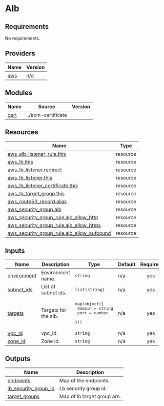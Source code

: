 # Alb

<!-- BEGIN_TF_DOCS -->
## Requirements

No requirements.

## Providers

| Name | Version |
|------|---------|
| <a name="provider_aws"></a> [aws](#provider\_aws) | n/a |

## Modules

| Name | Source | Version |
|------|--------|---------|
| <a name="module_cert"></a> [cert](#module\_cert) | ../acm-certificate |  |

## Resources

| Name | Type |
|------|------|
| [aws_alb_listener_rule.this](https://registry.terraform.io/providers/hashicorp/aws/latest/docs/resources/alb_listener_rule) | resource |
| [aws_lb.this](https://registry.terraform.io/providers/hashicorp/aws/latest/docs/resources/lb) | resource |
| [aws_lb_listener.redirect](https://registry.terraform.io/providers/hashicorp/aws/latest/docs/resources/lb_listener) | resource |
| [aws_lb_listener.this](https://registry.terraform.io/providers/hashicorp/aws/latest/docs/resources/lb_listener) | resource |
| [aws_lb_listener_certificate.this](https://registry.terraform.io/providers/hashicorp/aws/latest/docs/resources/lb_listener_certificate) | resource |
| [aws_lb_target_group.this](https://registry.terraform.io/providers/hashicorp/aws/latest/docs/resources/lb_target_group) | resource |
| [aws_route53_record.alias](https://registry.terraform.io/providers/hashicorp/aws/latest/docs/resources/route53_record) | resource |
| [aws_security_group.alb](https://registry.terraform.io/providers/hashicorp/aws/latest/docs/resources/security_group) | resource |
| [aws_security_group_rule.alb_allow_http](https://registry.terraform.io/providers/hashicorp/aws/latest/docs/resources/security_group_rule) | resource |
| [aws_security_group_rule.alb_allow_https](https://registry.terraform.io/providers/hashicorp/aws/latest/docs/resources/security_group_rule) | resource |
| [aws_security_group_rule.alb_allow_outbound](https://registry.terraform.io/providers/hashicorp/aws/latest/docs/resources/security_group_rule) | resource |

## Inputs

| Name | Description | Type | Default | Required |
|------|-------------|------|---------|:--------:|
| <a name="input_environment"></a> [environment](#input\_environment) | Environment name. | `string` | n/a | yes |
| <a name="input_subnet_ids"></a> [subnet\_ids](#input\_subnet\_ids) | List of subnet ids. | `list(string)` | n/a | yes |
| <a name="input_targets"></a> [targets](#input\_targets) | Targets for the alb. | <pre>map(object({<br>    domain = string<br>    port   = number<br>  }))</pre> | n/a | yes |
| <a name="input_vpc_id"></a> [vpc\_id](#input\_vpc\_id) | vpc\_id. | `string` | n/a | yes |
| <a name="input_zone_id"></a> [zone\_id](#input\_zone\_id) | Zone id. | `string` | n/a | yes |

## Outputs

| Name | Description |
|------|-------------|
| <a name="output_endpoints"></a> [endpoints](#output\_endpoints) | Map of the endpoints. |
| <a name="output_lb_security_group_id"></a> [lb\_security\_group\_id](#output\_lb\_security\_group\_id) | Lb security group id. |
| <a name="output_target_groups"></a> [target\_groups](#output\_target\_groups) | Map of lb target group arn. |
<!-- END_TF_DOCS -->
